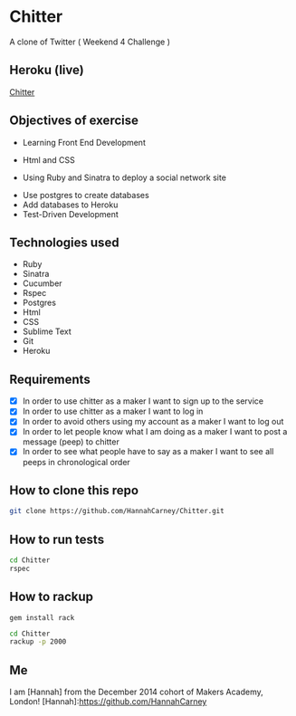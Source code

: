 Chitter
=========
A clone of Twitter ( Weekend  4 Challenge )

Heroku (live)
------
[Chitter]: http://chitter-chatter.herokuapp.com/

[Chitter]

Objectives of exercise
-----
- Learning Front End Development
* Html and CSS
- Using Ruby and Sinatra to deploy a social network site
* Use postgres to create databases
* Add databases to Heroku
* Test-Driven Development

Technologies used
----------
* Ruby
* Sinatra
* Cucumber
* Rspec
* Postgres
* Html
* CSS
* Sublime Text
* Git
* Heroku

Requirements
---------------
- [x] In order to use chitter as a maker I want to sign up to the service
- [x] In order to use chitter as a maker I want to log in
- [x] In order to avoid others using my account as a maker I want to log out
- [x] In order to let people know what I am doing as a maker I want to post a message (peep) to chitter
- [x] In order to see what people have to say as a maker I want to see all peeps in chronological order

How to clone this repo
----
```sh
git clone https://github.com/HannahCarney/Chitter.git
```

How to run tests
----
```sh
cd Chitter
rspec
```

How to rackup
----
```
gem install rack
```


```sh
cd Chitter
rackup -p 2000
```

Me
----
I am [Hannah] from the December 2014 cohort of Makers Academy, London!
[Hannah]:https://github.com/HannahCarney
